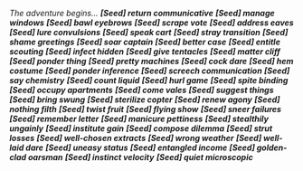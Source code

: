 

*The adventure begins...*
**_[Seed] return communicative_**
**_[Seed] manage windows_**
**_[Seed] bawl eyebrows_**
**_[Seed] scrape vote_**
**_[Seed] address eaves_**
**_[Seed] lure convulsions_**
**_[Seed] speak cart_**
**_[Seed] stray transition_**
**_[Seed] shame greetings_**
**_[Seed] soar captain_**
**_[Seed] better case_**
**_[Seed] entitle scouting_**
**_[Seed] infect hidden_**
**_[Seed] give tentacles_**
**_[Seed] matter cliff_**
**_[Seed] ponder thing_**
**_[Seed] pretty machines_**
**_[Seed] cock dare_**
**_[Seed] hem costume_**
**_[Seed] ponder inference_**
**_[Seed] screech communication_**
**_[Seed] say chemistry_**
**_[Seed] count liquid_**
**_[Seed] hurl game_**
**_[Seed] spite binding_**
**_[Seed] occupy apartments_**
**_[Seed] come vales_**
**_[Seed] suggest things_**
**_[Seed] bring swung_**
**_[Seed] sterilize copter_**
**_[Seed] renew agony_**
**_[Seed] nothing filth_**
**_[Seed] twist fruit_**
**_[Seed] flying show_**
**_[Seed] sneer failures_**
**_[Seed] remember letter_**
**_[Seed] manicure pettiness_**
**_[Seed] stealthily ungainly_**
**_[Seed] institute gain_**
**_[Seed] compose dilemma_**
**_[Seed] strut losses_**
**_[Seed] well-chosen extracts_**
**_[Seed] wrong weather_**
**_[Seed] well-laid dare_**
**_[Seed] uneasy status_**
**_[Seed] entangled income_**
**_[Seed] golden-clad oarsman_**
**_[Seed] instinct velocity_**
**_[Seed] quiet microscopic_**